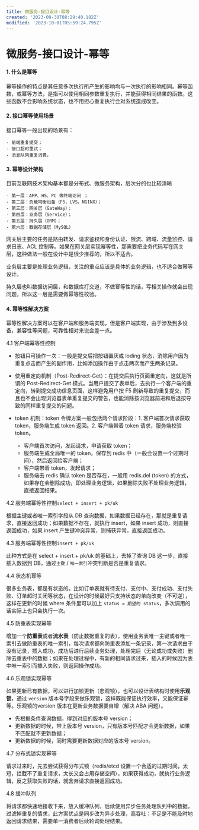 ```yaml
---
title: 微服务-接口设计-幂等
created: '2023-09-30T08:29:40.182Z'
modified: '2023-10-01T05:59:24.795Z'
---
```


# 微服务-接口设计-幂等


#### 1. 什么是幂等

幂等操作的特点是其任意多次执行所产生的影响均与一次执行的影响相同。幂等函数，或幂等方法，是指可以使用相同参数重复执行，并能获得相同结果的函数。这些函数不会影响系统状态，也不用担心重复执行会对系统造成改变。

#### 2. 接口幂等使用场景

接口幂等一般出现的场景有：

    - 前端重复提交；
    - 接口超时重试；
    - 消息队列重复消费。

#### 3. 幂等设计架构

目前互联网技术架构基本都是分布式、微服务架构，层次分的也比较清晰

    - 第一层：APP、H5、PC 等终端访问 ；
    - 第二层：负载均衡设备（F5，LVS，NGINX）；
    - 第三层：网关层（GateWay）；
    - 第四层：业务层（Service）；
    - 第五层：持久层（ORM）；
    - 第六层：数据存储层（MySQL）

网关层主要的任务是路由转发、请求鉴权和身份认证、限流、跨域、流量监控、请求日志、ACL 控制等。如果在网关层实现幂等性，那需要把业务代码写在网关层，这种做法一般在设计中是很少推荐的，所以不适合。

业务层主要是处理业务逻辑，关注的重点应该是具体的业务逻辑，也不适合做幂等设计。

持久层也叫数据访问层，和数据库打交道，不做幂等性的话，写相关操作就会出现问题，所以这一层是需要做幂等性校验。

#### 4. 幂等性解决方案

幂等性解决方案可以在客户端和服务端实现，但是客户端实现，由于涉及到多设备，兼容性等问题，可靠性相对来说会差一点。

4.1 客户端幂等性控制

- 按钮只可操作一次：一般是提交后把按钮置灰或 loding 状态，消除用户因为重复点击而产生的副作用，比如添加操作由于点击两次而产生两条记录。

- 使用重定向机制（Post-Redirect-Get）：在提交后执行页面重定向，这就是所谓的 Post-Redirect-Get 模式。当用户提交了表单后，去执行一个客户端的重定向，转到提交成功信息页面，这样避免用户按 F5 刷新导致的重复提交，而且也不会出现浏览器表单重复提交的警告，也能消除按浏览器前进和后退按导致的同样重复提交的问题。

- token 机制：token 令牌方案一般包括两个请求阶段：1. 客户端首次请求获取 token，服务端生成 token 返回。2. 客户端带着 token 请求，服务端校验 token。
  - 客户端首次访问，发起请求，申请获取 token；
  - 服务端生成全局唯一的 token，保存到 redis 中（一般会设置一个过期时间），然后返回给客户端；
  - 客户端带着 token，发起请求；
  - 服务端去 redis 确认 token 是否存在，一般用 redis.del (token) 的方式，如果存在会删除成功，即处理业务逻辑，如果删除失败不处理业务逻辑，直接返回结果。

4.2 服务端幂等性控制`select + insert + pk/uk`

根据主键或者唯一索引字段从 DB 查询数据，如果数据已经存在，那就是重复请求，直接返回成功；如果数据不存在，就执行 insert，如果 insert 成功，则直接返回成功，如果 insert 产生键冲突异常，则捕获异常，直接返回成功。

4.3 服务端幂等性控制`insert + pk/uk`

此种方式是在 select + insert + pk/uk 的基础上，去掉了查询 DB 这一步，直接插入数据到 DB，通过`主键` / `唯一索引`冲突判断是否是重复请求。

4.4 状态机幂等

很多业务表，都是有状态的。比如订单表就有待支付、支付中、支付成功、支付失败、订单超时关闭等状态，在设计的时候最好只支持状态的单向改变（不可逆），这样在更新的时候 where 条件里可以加上 `status = 期望的 status`，多次调用的话实际上也只会执行一次。 

4.5 防重表实现幂等

增加一个**防重表**或者**流水表**（防止数据重复的表），使用业务表唯一主键或者唯一索引去做防重表的唯一索引，每次请求都向防重表添加一条记录，第一次请求由于没有记录，插入成功，成功后进行后续业务处理，处理完后（无论成功或失败）删除去重表中的数据；如果在处理过程中，有新的相同请求过来，插入的时候因为表中唯一索引而插入失败，则返回操作成功。

4.6 乐观锁实现幂等

如果更新已有数据，可以进行加锁更新（悲观锁），也可以设计表结构时使用**乐观锁**，通过 `version` 版本号字段来做乐观锁，这样既能保证执行效率，又能保证幂等。乐观锁的version 版本在更新业务数据要自增（解决 ABA 问题）。

- 先根据条件查询数据，得到对应的版本号 version；
- 更新数据的时候，带上版本号 version，只有版本号匹配才会更新数据，如果不匹配就不更新数据；
- 更新数据的时候，同时需要更新数据对应的版本号 version。

4.7 分布式锁实现幂等

请求过来时，先去尝试获得分布式锁（redis/etcd 设置一个合适的过期时间，太短，拦截不了重复请求，太长又会占用存储空间），如果获得成功，就执行业务逻辑，反之获取失败的话，就舍弃请求直接返回成功。

4.8 缓冲队列

将请求都快速地接收下来，放入缓冲队列，后续使用异步任务处理队列中的数据，过滤掉重复的情求，此方案优点是同步改为异步处理，高吞吐；不足是不能及时地返回请求结果，需要单一消费者后续轮询处理结果。

